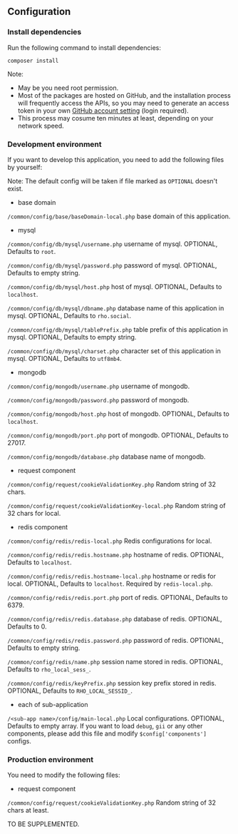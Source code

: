 ## Configuration

### Install dependencies

Run the following command to install dependencies:
~~~
composer install
~~~
Note:
- May be you need root permission.
- Most of the packages are hosted on GitHub, and the installation process will frequently access the APIs, so you may need to generate an access token in your own [GitHub account setting](https://github.com/settings/tokens) (login required).
- This process may cosume ten minutes at least, depending on your network speed.

### Development environment

If you want to develop this application, you need to add the following files by yourself:

Note: The default config will be taken if file marked as `OPTIONAL` doesn't exist.

- base domain

`/common/config/base/baseDomain-local.php` base domain of this application.

- mysql

`/common/config/db/mysql/username.php` username of mysql. OPTIONAL, Defaults to `root`.

`/common/config/db/mysql/password.php` password of mysql. OPTIONAL, Defaults to empty string.

`/common/config/db/mysql/host.php` host of mysql. OPTIONAL, Defaults to `localhost`.

`/common/config/db/mysql/dbname.php` database name of this application in mysql. OPTIONAL, Defaults to `rho.social`.

`/common/config/db/mysql/tablePrefix.php` table prefix of this application in mysql. OPTIONAL, Defaults to empty string.

`/common/config/db/mysql/charset.php` character set of this application in mysql. OPTIONAL, Defaults to `utf8mb4`.

- mongodb

`/common/config/mongodb/username.php` username of mongodb.

`/common/config/mongodb/password.php` password of mongodb.

`/common/config/mongodb/host.php` host of mongodb. OPTIONAL, Defaults to `localhost`.

`/common/config/mongodb/port.php` port of mongodb. OPTIONAL, Defaults to 27017.

`/common/config/mongodb/database.php` database name of mongodb.

- request component

`/common/config/request/cookieValidationKey.php` Random string of 32 chars.

`/common/config/request/cookieValidationKey-local.php` Random string of 32 chars for local.

- redis component

`/common/config/redis/redis-local.php` Redis configurations for local.

`/common/config/redis/redis.hostname.php` hostname of redis. OPTIONAL, Defaults to `localhost`.

`/common/config/redis/redis.hostname-local.php` hostname or redis for local. OPTIONAL, Defaults to `localhost`. Required by `redis-local.php`.

`/common/config/redis/redis.port.php` port of redis. OPTIONAL, Defaults to 6379.

`/common/config/redis/redis.database.php` database of redis. OPTIONAL, Defaults to 0.

`/common/config/redis/redis.password.php` password of redis. OPTIONAL, Defaults to empty string.

`/common/config/redis/name.php` session name stored in redis. OPTIONAL, Defaults to `rho_local_sess_`.

`/common/config/redis/keyPrefix.php` session key prefix stored in redis. OPTIONAL, Defaults to `RHO_LOCAL_SESSID_`.

- each of sub-application

`/<sub-app name>/config/main-local.php` Local configurations. OPTIONAL, Defaults to empty array. If you want to load `debug`, `gii` or any other components, please add this file and modify `$config['components']` configs.

### Production environment

You need to modify the following files:

- request component

`/common/config/request/cookieValidationKey.php` Random string of 32 chars at least.

TO BE SUPPLEMENTED.

